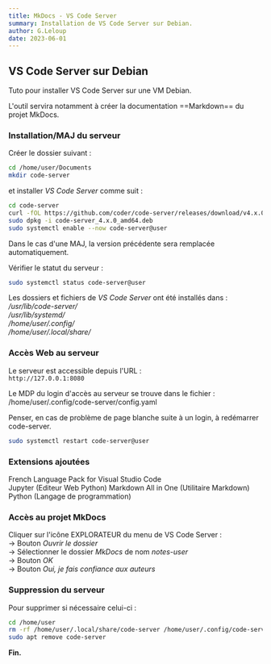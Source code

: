 ```yaml
---
title: MkDocs - VS Code Server
summary: Installation de VS Code Server sur Debian.
author: G.Leloup
date: 2023-06-01
---
```


## VS Code Server sur Debian

Tuto pour installer VS Code Server sur une VM Debian.

L'outil servira notamment à créer la documentation ==Markdown== du projet MkDocs.

### Installation/MAJ du serveur

Créer le dossier suivant :

```bash
cd /home/user/Documents
mkdir code-server
```

et installer _VS Code Server_ comme suit :

```bash
cd code-server
curl -fOL https://github.com/coder/code-server/releases/download/v4.x.0/code-server_4.x.0_amd64.deb
sudo dpkg -i code-server_4.x.0_amd64.deb
sudo systemctl enable --now code-server@user
```

Dans le cas d'une MAJ, la version précédente sera remplacée automatiquement.

Vérifier le statut du serveur :

```bash
sudo systemctl status code-server@user
```

Les dossiers et fichiers de _VS Code Server_ ont été installés dans :  
_/usr/lib/code-server/_  
_/usr/lib/systemd/_  
_/home/user/.config/_  
_/home/user/.local/share/_

### Accès Web au serveur

Le serveur est accessible depuis l'URL :  
`http://127.0.0.1:8080`

Le MDP du login d'accès au serveur se trouve dans le fichier :  
/home/user/.config/code-server/config.yaml

Penser, en cas de problème de page blanche suite à un login, à redémarrer code-server.

```bash
sudo systemctl restart code-server@user
```

### Extensions ajoutées

French Language Pack for Visual Studio Code  
Jupyter  (Editeur Web Python)
Markdown All in One (Utilitaire Markdown)  
Python  (Langage de programmation)

### Accès au projet MkDocs

Cliquer sur l'icône EXPLORATEUR du menu de VS Code Server :  
-> Bouton _Ouvrir le dossier_  
-> Sélectionner le dossier _MkDocs_ de nom _notes-user_  
-> Bouton _OK_  
-> Bouton _Oui, je fais confiance aux auteurs_

### Suppression du serveur

Pour supprimer si nécessaire celui-ci :

```bash
cd /home/user
rm -rf /home/user/.local/share/code-server /home/user/.config/code-server
sudo apt remove code-server
```

**Fin.**
